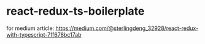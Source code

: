 # react-redux-ts-boilerplate
for medium article: https://medium.com/@sterlingdeng_32928/react-redux-with-typescript-7ff678bc17ab



